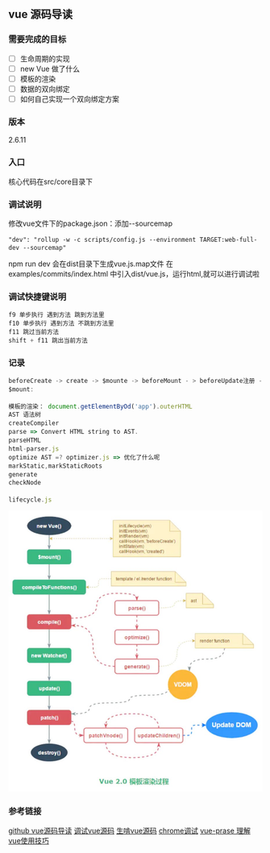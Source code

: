 ## vue 源码导读
### 需要完成的目标
- [ ] 生命周期的实现
- [ ] new Vue 做了什么
- [ ] 模板的渲染
- [ ] 数据的双向绑定
- [ ] 如何自己实现一个双向绑定方案
### 版本

2.6.11

### 入口

核心代码在src/core目录下

### 调试说明

修改vue文件下的package.json：添加--sourcemap

```
"dev": "rollup -w -c scripts/config.js --environment TARGET:web-full-dev --sourcemap"
```

npm run dev   会在dist目录下生成vue.js.map文件
在examples/commits/index.html 中引入dist/vue.js，运行html,就可以进行调试啦

### 调试快捷键说明

```js
f9 单步执行 遇到方法 跳到方法里
f10 单步执行 遇到方法 不跳到方法里
f11 跳过当前方法
shift + f11 跳出当前方法
```

### 记录

```js
beforeCreate -> create -> $mounte -> beforeMount - > beforeUpdate注册 -> mounted
$mount:

模板的渲染： document.getElementByOd('app').outerHTML
AST 语法树
createCompiler
parse => Convert HTML string to AST.
parseHTML 
html-parser.js
optimize AST =? optimizer.js => 优化了什么呢
markStatic,markStaticRoots
generate
checkNode

lifecycle.js
```



![vue2](../assets/imgs/vue2原理.jpg)

### 参考链接

[github vue源码导读](https://github.com/muwoo/blogs/blob/master/src/Vue/1.md)
[调试vue源码](https://juejin.im/post/5efb634bf265da22ab2d4b07)
[生啃vue源码](https://juejin.im/post/5f02f0bdf265da22ef7dbe5d)
[chrome调试](https://developers.google.com/web/tools/chrome-devtools/javascript?hl=zh-cn)
[vue-prase 理解](https://juejin.im/post/5d09a4fef265da1b6b1cd96b#heading-13)  
[vue使用技巧](https://juejin.im/post/5ef6d1325188252e75366ab5)

